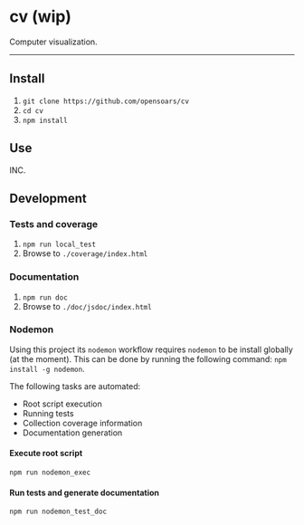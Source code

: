 # cv (wip)

Computer visualization.

<!---
[![Build Status](https://travis-ci.org/{{author}}/cv.svg)](https://travis-ci.org/{{author}}/cv)
[![Coverage Status](https://coveralls.io/repos/{{author}}/cv/badge.svg?branch=master&service=github)](https://coveralls.io/github/{{author}}/cv?branch=master)
[![Inline docs](http://inch-ci.org/github/{{author}}/cv.svg?branch=master)](http://inch-ci.org/github/{{author}}/cv)
[![Codacy Badge](https://api.codacy.com/project/badge/f3e64501763645b9aa483bf83a4dd1d5)](https://www.codacy.com/app/sam_1700/cv)
[![Code Climate](https://codeclimate.com/github/{{author}}/cv/badges/gpa.svg)](https://codeclimate.com/github/{{author}}/cv)
[![Dependency Status](https://david-dm.org/{{author}}/cv.svg)](https://david-dm.org/{{author}}/cv)
[![devDependency Status](https://david-dm.org/{{author}}/cv/dev-status.svg)](https://david-dm.org/{{author}}/cv#info=devDependencies)
-->


---


## Install

1. `git clone https://github.com/opensoars/cv`
2. `cd cv`
3. `npm install`


## Use

INC.


## Development

### Tests and coverage

1. `npm run local_test`
2. Browse to `./coverage/index.html`

### Documentation 

1. `npm run doc`
2. Browse to `./doc/jsdoc/index.html`

### Nodemon

Using this project its `nodemon` workflow requires `nodemon` to be install globally (at the moment). This can be done by running the following command: `npm install -g nodemon`.

The following tasks are automated:

* Root script execution
* Running tests
* Collection coverage information
* Documentation generation

#### Execute root script

`npm run nodemon_exec`

#### Run tests and generate documentation

`npm run nodemon_test_doc`
